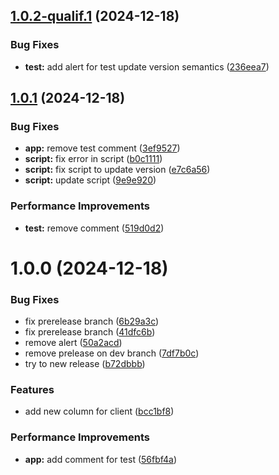 ## [1.0.2-qualif.1](https://github.com/ItAntoninR/semantic-gitmoji-release-test/compare/v1.0.1...v1.0.2-qualif.1) (2024-12-18)


### Bug Fixes

* **test:** add alert for test update version semantics ([236eea7](https://github.com/ItAntoninR/semantic-gitmoji-release-test/commit/236eea700a823851d642e33d2349b7b51cd9ace2))

## [1.0.1](https://github.com/ItAntoninR/semantic-gitmoji-release-test/compare/v1.0.0...v1.0.1) (2024-12-18)


### Bug Fixes

* **app:** remove test comment ([3ef9527](https://github.com/ItAntoninR/semantic-gitmoji-release-test/commit/3ef9527e5c71d2e158d0bbe9315529609797fb7d))
* **script:** fix error in script ([b0c1111](https://github.com/ItAntoninR/semantic-gitmoji-release-test/commit/b0c111172b869f582973c40fa539d15098028c33))
* **script:** fix script to update version ([e7c6a56](https://github.com/ItAntoninR/semantic-gitmoji-release-test/commit/e7c6a56c1e5c4577f055bb0acc7364c931a6286e))
* **script:** update script ([9e9e920](https://github.com/ItAntoninR/semantic-gitmoji-release-test/commit/9e9e92062fe15d1a5e16dc0c1836620124cd9109))


### Performance Improvements

* **test:** remove comment ([519d0d2](https://github.com/ItAntoninR/semantic-gitmoji-release-test/commit/519d0d225e0ae508a76fa5e1b8d2ebea0242b04a))

# 1.0.0 (2024-12-18)


### Bug Fixes

* fix prerelease branch ([6b29a3c](https://github.com/ItAntoninR/semantic-gitmoji-release-test/commit/6b29a3c5b95fc636976d6d8465bd0e1a4a34bea0))
* fix prerelease branch ([41dfc6b](https://github.com/ItAntoninR/semantic-gitmoji-release-test/commit/41dfc6b12ea0a6dff7f471961a29db2273da61c4))
* remove alert ([50a2acd](https://github.com/ItAntoninR/semantic-gitmoji-release-test/commit/50a2acde93084116814966fe2aa4c9456dc51b78))
* remove prelease on dev branch ([7df7b0c](https://github.com/ItAntoninR/semantic-gitmoji-release-test/commit/7df7b0c5ce060fd7d829c8d2e5d849071f67855c))
* try to new release ([b72dbbb](https://github.com/ItAntoninR/semantic-gitmoji-release-test/commit/b72dbbb89bdb83f7e2991e31b438dd95dfe9bbb4))


### Features

* add new column for client ([bcc1bf8](https://github.com/ItAntoninR/semantic-gitmoji-release-test/commit/bcc1bf8b1fb0b288cbc6d529f443a3af57ef50f5))


### Performance Improvements

* **app:** add comment for test ([56fbf4a](https://github.com/ItAntoninR/semantic-gitmoji-release-test/commit/56fbf4a328d0f9a702419d6ba485195fa778e57c))
